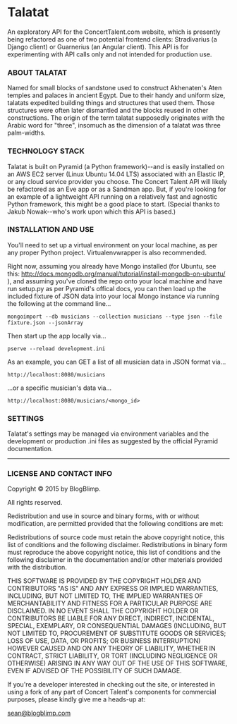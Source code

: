 # Talatat

An exploratory API for the ConcertTalent.com website, which is presently being refactored as one of two potential frontend clients: Stradivarius (a Django client) or Guarnerius (an Angular client). This API is for experimenting with API calls only and not intended for production use.


### ABOUT TALATAT

Named for small blocks of sandstone used to construct Akhenaten's Aten temples and palaces in ancient Egypt. Due to their handy and uniform size, talatats expedited building things and structures that used them. Those structures were often later dismantled and the blocks reused in other constructions. The origin of the term talatat supposedly originates with the Arabic word for "three", insomuch as the dimension of a talatat was three palm-widths.


### TECHNOLOGY STACK

Talatat is built on Pyramid (a Python framework)--and is easily installed on an AWS EC2 server (Linux Ubuntu 14.04 LTS) associated with an Elastic IP, or any cloud service provider you choose. The Concert Talent API will likely be refactored as an Eve app or as a Sandman app. But, if you're looking for an example of a lightweight API running on a relatively fast and agnostic Python framework, this might be a good place to start. (Special thanks to Jakub Nowak--who's work upon which this API is based.)

### INSTALLATION AND USE

You'll need to set up a virtual environment on your local machine, as per 
any proper Python project. Virtualenvwrapper is also recommended.

Right now, assuming you already have Mongo installed (for Ubuntu, see this: http://docs.mongodb.org/manual/tutorial/install-mongodb-on-ubuntu/ ), and assuming you've cloned the repo onto your local machine and have run setup.py as per Pyramid's offical docs, you can then load up the included fixture of JSON data into your local Mongo instance via running the following at the command line...

    mongoimport --db musicians --collection musicians --type json --file fixture.json --jsonArray

Then start up the app locally via...

    pserve --reload development.ini
    
As an example, you can GET a list of all musician data in JSON format via...

    http://localhost:8080/musicians
    
...or a specific musician's data via...

    http://localhost:8080/musicians/<mongo_id>



### SETTINGS

Talatat's settings may be managed via environment variables and the development or production .ini files as suggested by the official Pyramid documentation.
 
------------------------------------------------------------------------

### LICENSE AND CONTACT INFO

Copyright © 2015 by BlogBlimp.

All rights reserved.

Redistribution and use in source and binary forms, with or without modification, are permitted provided that the following conditions are met:

Redistributions of source code must retain the above copyright notice, this list of conditions and the following disclaimer. Redistributions in binary form must reproduce the above copyright notice, this list of conditions and the following disclaimer in the documentation and/or other materials provided with the distribution.

THIS SOFTWARE IS PROVIDED BY THE COPYRIGHT HOLDER AND CONTRIBUTORS "AS IS" AND ANY EXPRESS OR IMPLIED WARRANTIES, INCLUDING, BUT NOT LIMITED TO, THE IMPLIED WARRANTIES OF MERCHANTABILITY AND FITNESS FOR A PARTICULAR PURPOSE ARE DISCLAIMED. IN NO EVENT SHALL THE COPYRIGHT HOLDER OR CONTRIBUTORS BE LIABLE FOR ANY DIRECT, INDIRECT, INCIDENTAL, SPECIAL, EXEMPLARY, OR CONSEQUENTIAL DAMAGES (INCLUDING, BUT NOT LIMITED TO, PROCUREMENT OF SUBSTITUTE GOODS OR SERVICES; LOSS OF USE, DATA, OR PROFITS; OR BUSINESS INTERRUPTION) HOWEVER CAUSED AND ON ANY THEORY OF LIABILITY, WHETHER IN CONTRACT, STRICT LIABILITY, OR TORT (INCLUDING NEGLIGENCE OR OTHERWISE) ARISING IN ANY WAY OUT OF THE USE OF THIS SOFTWARE, EVEN IF ADVISED OF THE POSSIBILITY OF SUCH DAMAGE.

If you're a developer interested in checking out the site, or interested in using a fork of any part of Concert Talent's components for commercial purposes, please kindly give me a heads-up at:

sean@blogblimp.com
